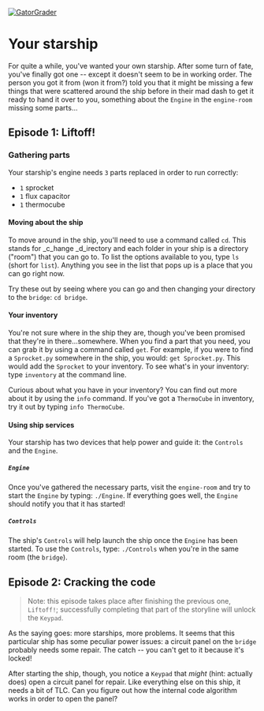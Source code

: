 [![GatorGrader](../../actions/workflows/main.yml/badge.svg)](../../actions/workflows/main.yml)

# Your starship

For quite a while, you've wanted your own starship. After some turn of fate, you've finally got one --
except it doesn't seem to be in working order. The person you got it from (won it from?) told you
that it might be missing a few things that were scattered around the ship before in their mad dash
to get it ready to hand it over to you, something about the `Engine` in the `engine-room` missing some
parts...

## Episode 1: Liftoff!

### Gathering parts

Your starship's engine needs `3` parts replaced in order to run correctly:

* `1` sprocket
* `1` flux capacitor
* `1` thermocube

#### Moving about the ship

To move around in the ship, you'll need to use a command called `cd`. This stands for _c_hange _d_irectory
and each folder in your ship is a directory ("room") that you can go to. To list the options available to
you, type `ls` (short for `list`). Anything you see in the list that pops up is a place that you can go
right now.

Try these out by seeing where you can go and then changing your directory to the `bridge`: `cd bridge`.

#### Your inventory

You're not sure where in the ship they are, though you've been promised that they're in there...somewhere.
When you find a part that you need, you can grab it by using a command called `get`. For example, if you
were to find a `Sprocket.py` somewhere in the ship, you would: `get Sprocket.py`. This would add the 
`Sprocket` to your inventory. To see what's in your inventory: type `inventory` at the command line.

Curious about what you have in your inventory? You can find out more about it by using the `info` command.
If you've got a `ThermoCube` in inventory, try it out by typing `info ThermoCube`.

#### Using ship services

Your starship has two devices that help power and guide it: the `Controls` and the `Engine`.

##### `Engine`

Once you've gathered the necessary parts, visit the `engine-room` and try to start the `Engine` by typing:
`./Engine`. If everything goes well, the `Engine` should notify you that it has started!

##### `Controls`

The ship's `Controls` will help launch the ship once the `Engine` has been started. To use the `Controls`, type:
`./Controls` when you're in the same room (the `bridge`).

## Episode 2: Cracking the code

> Note: this episode takes place after finishing the previous one, `Liftoff!`; successfully completing that
> part of the storyline will unlock the `Keypad`.

As the saying goes: more starships, more problems. It seems that this particular ship has some peculiar power
issues: a circuit panel on the `bridge` probably needs some repair. The catch -- you can't get to it because
it's locked!

After starting the ship, though, you notice a `Keypad` that _might_ (hint: actually does) open a circuit panel
for repair. Like everything else on this ship, it needs a bit of TLC. Can you figure out how the internal
code algorithm works in order to open the panel?
